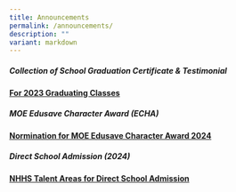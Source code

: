 ```yaml
---
title: Announcements
permalink: /announcements/
description: ""
variant: markdown
---
```

<h5>Collection of School Graduation Certificate &amp; Testimonial</h5>
<strong><a href="/announcements/collection-2023-graduating-classes/" rel="noopener noreferrer nofollow" target="_self">For 2023 Graduating Classes</a></strong>

<h5> MOE Edusave Character Award (ECHA)</h5>
<strong><a href="/announcements/moe-edusave-character-award-echa/" rel="noopener noreferrer nofollow" target="_self">Normination for MOE Edusave Character Award 2024</a></strong>

<h5>Direct School Admission (2024)</h5>
<strong><a href="/announcements/talent-areas-for-dsa/" rel="noopener noreferrer nofollow" target="_self">NHHS Talent Areas for Direct School Admission</a></strong>